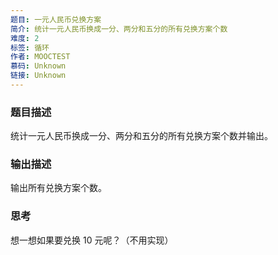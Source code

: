 ```yaml
---
题目: 一元人民币兑换方案
简介: 统计一元人民币换成一分、两分和五分的所有兑换方案个数
难度: 2
标签: 循环
作者: MOOCTEST
慕码: Unknown
链接: Unknown
---
```


### 题目描述

统计一元人民币换成一分、两分和五分的所有兑换方案个数并输出。

### 输出描述

输出所有兑换方案个数。

### 思考

想一想如果要兑换 10 元呢？（不用实现）
